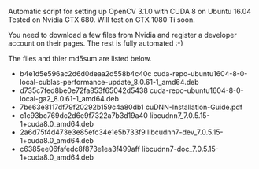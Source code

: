 
Automatic script for setting up OpenCV 3.1.0 with CUDA 8 on Ubuntu 16.04
Tested on Nvidia GTX 680. Will test on GTX 1080 Ti soon.

You need to download a few files from Nvidia and register a developer account on their pages. The rest is fully automated :-)


The files and thier md5sum are listed below.
 * b4e1d5e596ac2d6d0deaa2d558b4c40c  cuda-repo-ubuntu1604-8-0-local-cublas-performance-update_8.0.61-1_amd64.deb
 * d735c7fed8be0e72fa853f65042d5438  cuda-repo-ubuntu1604-8-0-local-ga2_8.0.61-1_amd64.deb
 * 7be63e8117df79f20292b159c4a80db1  cuDNN-Installation-Guide.pdf
 * c1c93bc769dc2d6e9f7322a7b3d19a40  libcudnn7_7.0.5.15-1+cuda8.0_amd64.deb
 * 2a6d75f4d473e3e85efc34e1e5b733f9  libcudnn7-dev_7.0.5.15-1+cuda8.0_amd64.deb
 * c6385ee06fafedc8f873e1ea3f499aff  libcudnn7-doc_7.0.5.15-1+cuda8.0_amd64.deb


